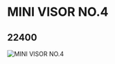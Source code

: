 # MINI VISOR NO.4
## 22400
![MINI VISOR NO.4](https://lc-www-live-s.legocdn.com/media/bricks/5/2/6128617.jpg)